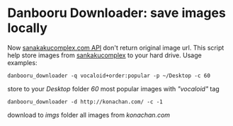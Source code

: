 Danbooru Downloader: save images locally
===

Now [sanakakucomplex.com API][1] don't return original image url. This script help store images from [sankakucomplex](http://chan.sankakucomplex.com) to your hard drive.
Usage examples:

    danbooru_downloader -q vocaloid+order:popular -p ~/Desktop -c 60

store to your *Desktop* folder *60* most popular images with *"vocaloid"* tag

    danbooru_downloader -d http://konachan.com/ -c -1

download to *imgs* folder all images from *konachan.com*


[1]:http://chan.sankakucomplex.com/help/api
